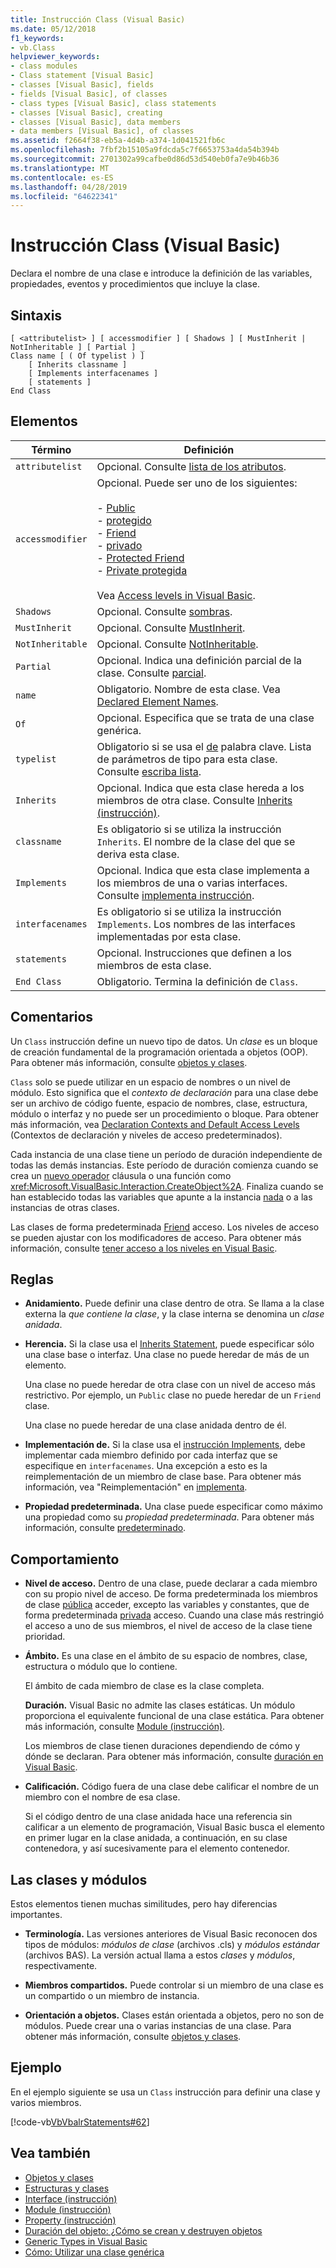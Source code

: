 ```yaml
---
title: Instrucción Class (Visual Basic)
ms.date: 05/12/2018
f1_keywords:
- vb.Class
helpviewer_keywords:
- class modules
- Class statement [Visual Basic]
- classes [Visual Basic], fields
- fields [Visual Basic], of classes
- class types [Visual Basic], class statements
- classes [Visual Basic], creating
- classes [Visual Basic], data members
- data members [Visual Basic], of classes
ms.assetid: f2664f38-eb5a-4d4b-a374-1d041521fb6c
ms.openlocfilehash: 7fbf2b15105a9fdcda5c7f6653753a4da54b394b
ms.sourcegitcommit: 2701302a99cafbe0d86d53d540eb0fa7e9b46b36
ms.translationtype: MT
ms.contentlocale: es-ES
ms.lasthandoff: 04/28/2019
ms.locfileid: "64622341"
---
```

# <a name="class-statement-visual-basic"></a>Instrucción Class (Visual Basic)
Declara el nombre de una clase e introduce la definición de las variables, propiedades, eventos y procedimientos que incluye la clase.  
  
## <a name="syntax"></a>Sintaxis  
  
```  
[ <attributelist> ] [ accessmodifier ] [ Shadows ] [ MustInherit | NotInheritable ] [ Partial ] _  
Class name [ ( Of typelist ) ]  
    [ Inherits classname ]  
    [ Implements interfacenames ]  
    [ statements ]  
End Class  
```  
  
## <a name="parts"></a>Elementos  
  
|Término|Definición|  
|---|---|  
|`attributelist`|Opcional. Consulte [lista de los atributos](../../../visual-basic/language-reference/statements/attribute-list.md).|  
|`accessmodifier`|Opcional. Puede ser uno de los siguientes:<br /><br /> -   [Public](../../../visual-basic/language-reference/modifiers/public.md)<br />-   [protegido](../../../visual-basic/language-reference/modifiers/protected.md)<br />-   [Friend](../../../visual-basic/language-reference/modifiers/friend.md)<br />-   [privado](../../../visual-basic/language-reference/modifiers/private.md)<br />-   [Protected Friend](../../language-reference/modifiers/protected-friend.md)<br />- [Private protegida](../../language-reference/modifiers/private-protected.md)<br/><br/> Vea [Access levels in Visual Basic](../../../visual-basic/programming-guide/language-features/declared-elements/access-levels.md).|  
|`Shadows`|Opcional. Consulte [sombras](../../../visual-basic/language-reference/modifiers/shadows.md).|  
|`MustInherit`|Opcional. Consulte [MustInherit](../../../visual-basic/language-reference/modifiers/mustinherit.md).|  
|`NotInheritable`|Opcional. Consulte [NotInheritable](../../../visual-basic/language-reference/modifiers/notinheritable.md).|  
|`Partial`|Opcional. Indica una definición parcial de la clase. Consulte [parcial](../../../visual-basic/language-reference/modifiers/partial.md).|  
|`name`|Obligatorio. Nombre de esta clase. Vea [Declared Element Names](../../../visual-basic/programming-guide/language-features/declared-elements/declared-element-names.md).|  
|`Of`|Opcional. Especifica que se trata de una clase genérica.|  
|`typelist`|Obligatorio si se usa el [de](../../../visual-basic/language-reference/statements/of-clause.md) palabra clave. Lista de parámetros de tipo para esta clase. Consulte [escriba lista](../../../visual-basic/language-reference/statements/type-list.md).|  
|`Inherits`|Opcional. Indica que esta clase hereda a los miembros de otra clase. Consulte [Inherits (instrucción)](../../../visual-basic/language-reference/statements/inherits-statement.md).|  
|`classname`|Es obligatorio si se utiliza la instrucción `Inherits`. El nombre de la clase del que se deriva esta clase.|  
|`Implements`|Opcional. Indica que esta clase implementa a los miembros de una o varias interfaces. Consulte [implementa instrucción](../../../visual-basic/language-reference/statements/implements-statement.md).|  
|`interfacenames`|Es obligatorio si se utiliza la instrucción `Implements`. Los nombres de las interfaces implementadas por esta clase.|  
|`statements`|Opcional. Instrucciones que definen a los miembros de esta clase.|  
|`End Class`|Obligatorio. Termina la definición de `Class`.|  
  
## <a name="remarks"></a>Comentarios  
 Un `Class` instrucción define un nuevo tipo de datos. Un *clase* es un bloque de creación fundamental de la programación orientada a objetos (OOP). Para obtener más información, consulte [objetos y clases](../../../visual-basic/programming-guide/language-features/objects-and-classes/index.md).  
  
 `Class` solo se puede utilizar en un espacio de nombres o un nivel de módulo. Esto significa que el *contexto de declaración* para una clase debe ser un archivo de código fuente, espacio de nombres, clase, estructura, módulo o interfaz y no puede ser un procedimiento o bloque. Para obtener más información, vea [Declaration Contexts and Default Access Levels](../../../visual-basic/language-reference/statements/declaration-contexts-and-default-access-levels.md) (Contextos de declaración y niveles de acceso predeterminados).  
  
 Cada instancia de una clase tiene un período de duración independiente de todas las demás instancias. Este período de duración comienza cuando se crea un [nuevo operador](../../../visual-basic/language-reference/operators/new-operator.md) cláusula o una función como <xref:Microsoft.VisualBasic.Interaction.CreateObject%2A>. Finaliza cuando se han establecido todas las variables que apunte a la instancia [nada](../../../visual-basic/language-reference/nothing.md) o a las instancias de otras clases.  
  
 Las clases de forma predeterminada [Friend](../../../visual-basic/language-reference/modifiers/friend.md) acceso. Los niveles de acceso se pueden ajustar con los modificadores de acceso. Para obtener más información, consulte [tener acceso a los niveles en Visual Basic](../../../visual-basic/programming-guide/language-features/declared-elements/access-levels.md).  
  
## <a name="rules"></a>Reglas  
  
- **Anidamiento.** Puede definir una clase dentro de otra. Se llama a la clase externa la *que contiene la clase*, y la clase interna se denomina un *clase anidada*.  
  
- **Herencia.** Si la clase usa el [Inherits Statement](../../../visual-basic/language-reference/statements/inherits-statement.md), puede especificar sólo una clase base o interfaz. Una clase no puede heredar de más de un elemento.  
  
     Una clase no puede heredar de otra clase con un nivel de acceso más restrictivo. Por ejemplo, un `Public` clase no puede heredar de un `Friend` clase.  
  
     Una clase no puede heredar de una clase anidada dentro de él.  
  
- **Implementación de.** Si la clase usa el [instrucción Implements](../../../visual-basic/language-reference/statements/implements-statement.md), debe implementar cada miembro definido por cada interfaz que se especifique en `interfacenames`. Una excepción a esto es la reimplementación de un miembro de clase base. Para obtener más información, vea "Reimplementación" en [implementa](../../../visual-basic/language-reference/statements/implements-clause.md).  
  
- **Propiedad predeterminada.** Una clase puede especificar como máximo una propiedad como su *propiedad predeterminada*. Para obtener más información, consulte [predeterminado](../../../visual-basic/language-reference/modifiers/default.md).  
  
## <a name="behavior"></a>Comportamiento  
  
- **Nivel de acceso.** Dentro de una clase, puede declarar a cada miembro con su propio nivel de acceso. De forma predeterminada los miembros de clase [pública](../../../visual-basic/language-reference/modifiers/public.md) acceder, excepto las variables y constantes, que de forma predeterminada [privada](../../../visual-basic/language-reference/modifiers/private.md) acceso. Cuando una clase más restringió el acceso a uno de sus miembros, el nivel de acceso de la clase tiene prioridad.  
  
- **Ámbito.** Es una clase en el ámbito de su espacio de nombres, clase, estructura o módulo que lo contiene.  
  
     El ámbito de cada miembro de clase es la clase completa.  
  
     **Duración.** Visual Basic no admite las clases estáticas. Un módulo proporciona el equivalente funcional de una clase estática. Para obtener más información, consulte [Module (instrucción)](../../../visual-basic/language-reference/statements/module-statement.md).  
  
     Los miembros de clase tienen duraciones dependiendo de cómo y dónde se declaran. Para obtener más información, consulte [duración en Visual Basic](../../../visual-basic/programming-guide/language-features/declared-elements/lifetime.md).  
  
- **Calificación.** Código fuera de una clase debe calificar el nombre de un miembro con el nombre de esa clase.  
  
     Si el código dentro de una clase anidada hace una referencia sin calificar a un elemento de programación, Visual Basic busca el elemento en primer lugar en la clase anidada, a continuación, en su clase contenedora, y así sucesivamente para el elemento contenedor.  
  
## <a name="classes-and-modules"></a>Las clases y módulos  
 Estos elementos tienen muchas similitudes, pero hay diferencias importantes.  
  
- **Terminología.** Las versiones anteriores de Visual Basic reconocen dos tipos de módulos: *módulos de clase* (archivos .cls) y *módulos estándar* (archivos BAS). La versión actual llama a estos *clases* y *módulos*, respectivamente.  
  
- **Miembros compartidos.** Puede controlar si un miembro de una clase es un compartido o un miembro de instancia.  
  
- **Orientación a objetos.** Clases están orientada a objetos, pero no son de módulos. Puede crear una o varias instancias de una clase. Para obtener más información, consulte [objetos y clases](../../../visual-basic/programming-guide/language-features/objects-and-classes/index.md).  
  
## <a name="example"></a>Ejemplo  
 En el ejemplo siguiente se usa un `Class` instrucción para definir una clase y varios miembros.  
  
 [!code-vb[VbVbalrStatements#62](~/samples/snippets/visualbasic/VS_Snippets_VBCSharp/VbVbalrStatements/VB/Class1.vb#62)]  
  
## <a name="see-also"></a>Vea también

- [Objetos y clases](../../../visual-basic/programming-guide/language-features/objects-and-classes/index.md)
- [Estructuras y clases](../../../visual-basic/programming-guide/language-features/data-types/structures-and-classes.md)
- [Interface (instrucción)](../../../visual-basic/language-reference/statements/interface-statement.md)
- [Module (instrucción)](../../../visual-basic/language-reference/statements/module-statement.md)
- [Property (instrucción)](../../../visual-basic/language-reference/statements/property-statement.md)
- [Duración del objeto: ¿Cómo se crean y destruyen objetos](../../../visual-basic/programming-guide/language-features/objects-and-classes/object-lifetime-how-objects-are-created-and-destroyed.md)
- [Generic Types in Visual Basic](../../../visual-basic/programming-guide/language-features/data-types/generic-types.md)
- [Cómo: Utilizar una clase genérica](../../../visual-basic/programming-guide/language-features/data-types/how-to-use-a-generic-class.md)
